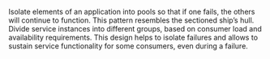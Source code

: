 Isolate elements of an application into pools so that if one fails, the others will continue to function. This pattern resembles the sectioned ship’s hull. Divide service instances into different groups, based on consumer load and availability requirements. This design helps to isolate failures and allows to sustain service functionality for some consumers, even during a failure.